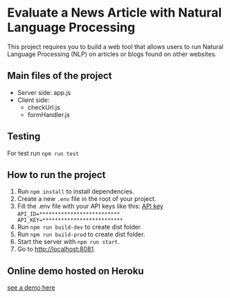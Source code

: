 # Evaluate a News Article with Natural Language Processing

This project requires you to build a web tool that allows users to run Natural Language Processing (NLP) on articles or blogs found on other websites.

## Main files of the project

- Server side: app.js
- Client side: 
  - checkUrl.js 
  - formHandler.js

## Testing

For test run `npm run test`

## How to run the project

1. Run `npm install` to install dependencies.
2. Create a new `.env` file in the root of your project.
3. Fill the .env file with your API keys like this: [ API key](https://newsapi.aylien.com/)
`
API_ID=**************************
API_KEY=**************************
`
4. Run `npm run build-dev` to create dist folder.
5. Run `npm run build-prod` to create dist folder.
5. Start the server with `npm run start`.
6. Go to [http://localhost:8081](http://localhost:8081).


## Online demo hosted on Heroku
[see a demo here](https://udacity-project--072020.herokuapp.com/)


